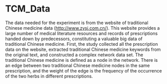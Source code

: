 # TCM_Data
The data needed for the experiment is from the website of traditional Chinese medicine data (http://www.zysj.com.cn/). This website provides a large number of medical literature resources and records of prescriptions handed down by predecessors, constituting a valuable big data of traditional Chinese medicine. First, the study collected all the prescription data on the website, extracted traditional Chinese medicine keywords from the original text, and constructed a complex network data set. The traditional Chinese medicine is defined as a node in the network. There is an edge between two traditional Chinese medicine nodes in the same prescription, and the weight of the edge is the frequency of the occurrence of the two herbs in different prescriptions.
